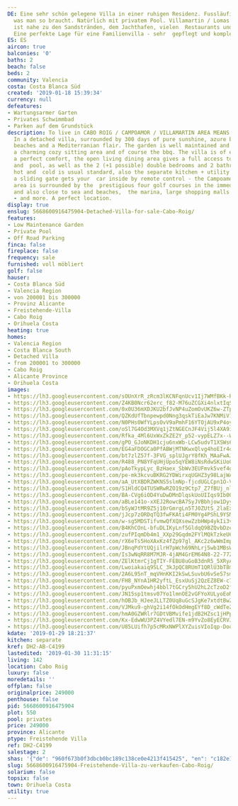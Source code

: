 ```yaml
---
DE: Eine sehr schön gelegene Villa in einer ruhigen Residenz. Fussläufig zu  allem
  was man so braucht. Natürlich mit privatem Pool. Villamartin / Lomas  de Cabo Roig
  ist nahe zu den Sandstränden, dem Jachthafen, vielen  Restaurants und Geschäften.
  Eine perfekte Lage für eine Familienvilla - sehr  gepflegt und komplett möbliert.
ES: ES
aircon: true
balconies: '0'
baths: 2
beach: false
beds: 2
community: Valencia
costa: Costa Blanca Süd
created: '2019-01-18 15:39:34'
currency: null
defeatures:
- Wartungsarmer Garten
- Privates Schwimmbad
- Parken auf dem Grundstück
description: To live in CABO ROIG / CAMPOAMOR / VILLAMARTIN AREA MEANS TO LIVE A  DREAM.
  In a detached villa, surrounded by 300 days of pure sunshine, azure blue sea,  endless
  beaches and a Mediterranian flair. The garden is well maintained and the pool  offers
  a charming cozy sitting area and of course the bbq. The villa is of excellent quality  with
  a perfect comfort, the open living dining area gives a full access to the terrace
  and  pool, as well as the 2 (+1 possible) double bedrooms and 2 bathrooms. The A/C
  hot and  cold is usual standard, also the separate kitchen + utility / storage,
  a sliding gate gets your  car inside by remote control - the Campoamor / Villamartin
  area is surrounded by the  prestigious four golf courses in the immediate vicinity,
  and also close to sea and beaches,  the marina, large shopping malls (ZENIA BOULEVARD)
  - and more. A perfect location.
display: true
enslug: 5668600916475904-Detached-Villa-for-sale-Cabo-Roig/
features:
- Low Maintenance Garden
- Private Pool
- Off Road Parking
finca: false
fireplace: false
frequency: sale
furnished: voll möbliert
golf: false
hauser:
- Costa Blanca Süd
- Valencia Region
- von 200001 bis 300000
- Provinz Alicante
- Freistehende-Villa
- Cabo Roig
- Orihuela Costa
heating: true
homes:
- Valencia Region
- Costa Blanca South
- Detached Villa
- from 200001 to 300000
- Cabo Roig
- Alicante Province
- Orihuela Costa
images:
- https://lh3.googleusercontent.com/sOUnXrR_zRcm3lKCNFqnUcv1Ij7WMfBKk-RnsUbil3FS9cAgy8SNjyFw14Ey9p8iFfkgoDRHbpx8tuTRBZo=w640-rj-e30-l100
- https://lh3.googleusercontent.com/Z4KB0Ncr62erc_f82-M76uZCGXi4nlxtIqStXZfPhgnz9yR_t_Ib4loaSMzdyklpptr_049Vy8yRYPRA-_rz=w640-rj-e30-l100
- https://lh3.googleusercontent.com/0x0U36mXDJKU2bfJvNP4uZomOvUKZ6w-ZTpgwgaFsBCNO4ofxvlVKOxr44jXUcV8CkkSGEh2vE4X7g-4OxvzMg=w640-rj-e30-l100
- https://lh3.googleusercontent.com/QZKdUfTbnpewpd0Nng3qskTiEaJw7KNMiV1NHSOp5PlWtEeYLvxWhPekalob59_34MbQY7DEh_8WMwRUnwfl=w640-rj-e30-l100
- https://lh3.googleusercontent.com/N0PHs0WfYLpsOvV9aPmhF16YTOjAU9xP4oyYlYQfk2ZcDNWhm5zwnUasGnbcMadTza12h10bVajWSJokVY5XyQ=w640-rj-e30-l100
- https://lh3.googleusercontent.com/oSl7G4Od3MXVq1jZtNGECnJF4Vij5l4XA9ihDAxTxaZW5vuTVC2gfs2_yC2dDJgeP7Sv_sTClIKFEcwBCsrg=w640-rj-e30-l100
- https://lh3.googleusercontent.com/Rfka_4Ml6UxWxZkZE2Y_p52-vypELZ7x--W8zfQbkJODzYkn9Zjx7lXWV7aVkizw0NfUWSVFMKg09dA1HRxm=w640-rj-e30-l100
- https://lh3.googleusercontent.com/gPO_GJoNKDH1cju6nxWb-LCw5udvT1XSWs6nXmkrfrDlEJfig8dsknRII7mqURt8ortmCRB02PafjexHT7A8Pw=w640-rj-e30-l100
- https://lh3.googleusercontent.com/EG4aFDOGCa0PfABWjMTNKwxQlvg4hoEIr4q2Ux9WFPiSUW31y1TgAFFnh-HX0Wv4ynDlfPcsZeqtIDFENd_L=w640-rj-e30-l100
- https://lh3.googleusercontent.com/bt7zlZ57f-3FVG_splUJgrY8fKh_MAaFwAJJxcS2QxthotzFQhlX77juL2TH45OGWnnw71UFtIp6gqOE-sM=w640-rj-e30-l100
- https://lh3.googleusercontent.com/R488_PN8YFqUHjUpo5qYEW8iNsRdwSKiUo0Ip9-NmOV7AyYRoNxjNCN8Kq0E4xhrl8J66FWoMkZYQMjSYpnR=w640-rj-e30-l100
- https://lh3.googleusercontent.com/pAoTkypLyc_BzHaex_SbWv3EUFmvk5vef4g1rqBuQAmG-_CLw7hJSaD0h4uv9CPcRwFMKI8grzgf-ovGeQ4=w640-rj-e30-l100
- https://lh3.googleusercontent.com/pe-mk3kcvuBKRG2YDWirxqUGHZ3y98LajWA2IFfK6r41up21VXqVpuoGXj-gJa_I_0DQDU-O9_zV-gMSysog=w640-rj-e30-l100
- https://lh3.googleusercontent.com/aA_UtXBDRZWKNS5slmNp-fjcdUGLCpn1O-VPIjxGwiQVBAm8kqjDwyV7_tGa_0yB8We5z0YwxWPqjqYxEUw8=w640-rj-e30-l100
- https://lh3.googleusercontent.com/S1HldCQ4TUSWRwRZO19z9Ctp7_Z7fBUj_nlXTIuRnm-hb1g8-gXXBmMblSOk8ZEs1IhjCQ6hZgeEIyDLHdg=w640-rj-e30-l100
- https://lh3.googleusercontent.com/BA-CVg6iOD4YuDwDMnDlqskUoUIIqs9Ib0QoWRhsl3RdXZ05_03pOd8YY9wFuRgxgg1j5DB0XGNJAHY7k8s=w640-rj-e30-l100
- https://lh3.googleusercontent.com/aBLe141o-xXEJ2RowcBA7SyJVBbhjow1Dyygxnzi8TOf7IoNW720kFP7RS1jSrcXT_0-WVQOawvQJRXdt8w=w640-rj-e30-l100
- https://lh3.googleusercontent.com/bSyWJtMR9Z5j10rGmrgLn5TJ0ZUtS_2laExUTM9PzX59FV_rT1A9oTYKce3nYQvAeZYr0l2dVlQae8gO2dc=w640-rj-e30-l100
- https://lh3.googleusercontent.com/jJcp7zORDqTQ3fwFKAti4FM0Yg4PShL9YSMDp7lUDDttE1Frmb9w0vbtohJ2sJunNQfzMizkbsQUbc7nLMnKVQ=w640-rj-e30-l100
- https://lh3.googleusercontent.com/w-sg5MDSTifvmwQfXQXsewZzbHWp4ykIi3vXPa3yDkf_EnxkuygdHKuxj8CA_AhIQmF3m_oX78D5uqIG5irF-g=w640-rj-e30-l100
- https://lh3.googleusercontent.com/B4KhCOnL-bfuDLIKyLnf5GldqQ9BZQvbDze_Zq18KFMXwnrY7TRTC_kyulNKXjCwYS38ArG0OJGgF6Ow0Ss_=w640-rj-e30-l100
- https://lh3.googleusercontent.com/zufPIqmDb4m1_XXp29Gqdm2FYlMQkTzkeU6rtCBb8UzHTqsx9qHn6ZCUVxXlhfeLcL7x1Qq_iYrdH6A-T9M=w640-rj-e30-l100
- https://lh3.googleusercontent.com/rX6eTs5HoXAxKz4fZp97gl_AKc2z6wWmImpVmoXOjfi0qhnQg4S-G6NIQu8RXu2ROSWr6-Ks9CwPOHRkBqM=w640-rj-e30-l100
- https://lh3.googleusercontent.com/JBnqPdYtUQjilrH7pWch69NhLrj5wb1MBsW9TE-Wur14FkC9M_HgN6j7FcEeAz-zlYgFyjAMe_dwyhgS4YKh=w640-rj-e30-l100
- https://lh3.googleusercontent.com/Is3wNqRR8M7MJR-4jAM4GrEM64N8-22-77ZDZaoutkspm0pL-Tar8JErSLaaOwOAAMXguMtNlhRYGYJLGKEZxQ=w640-rj-e30-l100
- https://lh3.googleusercontent.com/ZElKtmrCj1gTIY-FEBU8uGoB3dnR5_5XRyAYGDiZXJtTLHfs9ZYThAnpUORbwLQMX_WIUgH_9myNI4hD60Wvmw=w640-rj-e30-l100
- https://lh3.googleusercontent.com/Lwoiakaiq9SLC_3kJpQC8RUmT1QRlU3bT8mq6QYFFuZyDkxkkVPs7SD14N3lQ7qKguPlQ0WmAAjw4FIKnRt_mw=w640-rj-e30-l100
- https://lh3.googleusercontent.com/2A6L95nT_mqVHnKKI2kSwLSuvbU6vSe57sm019fa2l1JyrCgp1mw4RwyU3xS7IL-f2biTbl2pdICnO5aQm3h-A=w640-rj-e30-l100
- https://lh3.googleusercontent.com/FH8_NYnA1HR2yftL_EsxUuSj2QzEZ8EW-c756_eH4LBzP7RPvVmhHLAbbHb2XoRsOwO7k3a-S90jiXoRrDoX=w640-rj-e30-l100
- https://lh3.googleusercontent.com/pyuPxmOewhj4bbl7tGCry5hU2hL2cTzoD2fIQXiSUR5IJeWiTJegxzZD86KH96tZ_0A64boh2ys3M1zUikg=w640-rj-e30-l100
- https://lh3.googleusercontent.com/JN15sp1tmsv07Yo1lmnOE2vGFYoXULyoEoMdT6k4fGavJVOfvIepfVV7BJe2Ok6f_SsDQWaJbj0jrFTGJvin-w=w640-rj-e30-l100
- https://lh3.googleusercontent.com/hOBJb_HJeeJLLTZ0Uq8uGcSJgKe7xtdtBwZwUgK7iYBq6JR2dnVG86KrnwnrYE-s13lD6tZTv6Iq80hrQ-2b=w640-rj-e30-l100
- https://lh3.googleusercontent.com/VJMku9-ghVg2i14fOkOdHmgEYf8D_cWdTeZ0sXuuIDwUMtt4jEeCVSc7_GRfrcn8_DioQcNWSFBGztWZP2DaMw=w640-rj-e30-l100
- https://lh3.googleusercontent.com/hmA0GZWRlr7GDtVBMvife1jdB2HZsc1jHPp4bERnDBUmyh4WZSS5X8ux-V_EXeBdCFbRM0CvkucqNEqjeoJH=w640-rj-e30-l100
- https://lh3.googleusercontent.com/Kx-EdwWU3PZ4VYedl7EN-m9YvZo8EyECRVJNHm4ERGDZnELHJgsJk717wG-48yN9CZhRa6yg_i4yFg5rXouy=w640-rj-e30-l100
- https://lh3.googleusercontent.com/U85LUifh7p5cMRxNWPlXYZuisVIoIqp-Doqie7zEeQkNP6U-5EvlTirMtdIpOTY-WxZ7NlaR9Sak1aocQAY=w640-rj-e30-l100
kdate: '2019-01-29 18:21:37'
kitchen: separate
kref: DH2-AB-C4199
lastedited: '2019-01-30 11:31:15'
living: 142
location: Cabo Roig
luxury: false
moredetails: ''
offplan: false
originalprice: 249000
penthouse: false
pid: 5668600916475904
plot: 550
pool: privates
price: 249000
province: Alicante
ptype: Freistehende Villa
ref: DH2-C4199
salestage: 2
shas: '{"de": "960f673b0f3dbcb0bc189c138ce0e4213f415425", "en": "c182e1e13b3156c7073731ca297d4fc3d63df8b5"}'
slug: 5668600916475904-Freistehende-Villa-zu-verkaufen-Cabo-Roig/
solarium: false
topsix: false
town: Orihuela Costa
utility: true
---
```

